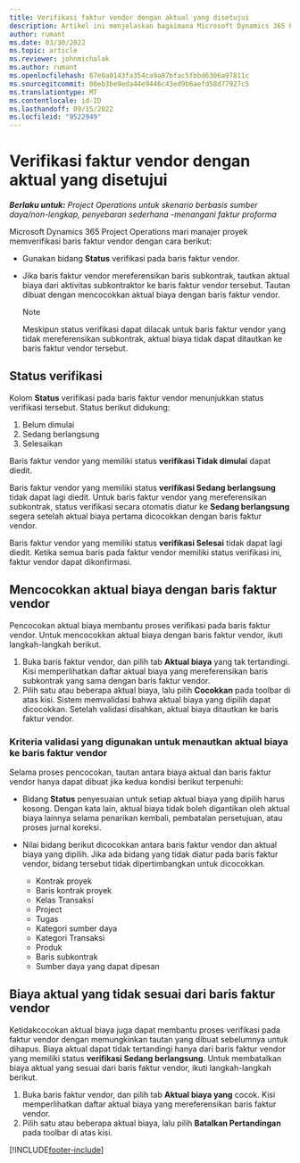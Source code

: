 ```yaml
---
title: Verifikasi faktur vendor dengan aktual yang disetujui
description: Artikel ini menjelaskan bagaimana Microsoft Dynamics 365 Project Operations mari manajer proyek memverifikasi faktur vendor dengan aktual yang disetujui sebagai kontraktor melakukan pekerjaan dan waktu yang tercatat, serta biaya dan materi yang digunakan oleh anggota tim proyek.
author: rumant
ms.date: 03/30/2022
ms.topic: article
ms.reviewer: johnmichalak
ms.author: rumant
ms.openlocfilehash: 67e0a0143fa354ca9a87bfac5fbbd6306a97811c
ms.sourcegitcommit: 08eb3be9eda44e9446c43ed9b6aefd58d77927c5
ms.translationtype: MT
ms.contentlocale: id-ID
ms.lasthandoff: 09/15/2022
ms.locfileid: "9522949"
---
```

# <a name="verification-of-vendor-invoices-with-approved-actuals"></a>Verifikasi faktur vendor dengan aktual yang disetujui

_**Berlaku untuk:** Project Operations untuk skenario berbasis sumber daya/non-lengkap, penyebaran sederhana -menangani faktur proforma_

Microsoft Dynamics 365 Project Operations mari manajer proyek memverifikasi baris faktur vendor dengan cara berikut:

- Gunakan bidang **Status** verifikasi pada baris faktur vendor.
- Jika baris faktur vendor mereferensikan baris subkontrak, tautkan aktual biaya dari aktivitas subkontraktor ke baris faktur vendor tersebut. Tautan dibuat dengan mencocokkan aktual biaya dengan baris faktur vendor.

    > [!NOTE]
    > Meskipun status verifikasi dapat dilacak untuk baris faktur vendor yang tidak mereferensikan subkontrak, aktual biaya tidak dapat ditautkan ke baris faktur vendor tersebut.

## <a name="verification-status"></a>Status verifikasi

Kolom **Status** verifikasi pada baris faktur vendor menunjukkan status verifikasi tersebut. Status berikut didukung:

1. Belum dimulai
2. Sedang berlangsung
3. Selesaikan

Baris faktur vendor yang memiliki status **verifikasi Tidak dimulai** dapat diedit.

Baris faktur vendor yang memiliki status **verifikasi Sedang berlangsung** tidak dapat lagi diedit. Untuk baris faktur vendor yang mereferensikan subkontrak, status verifikasi secara otomatis diatur ke **Sedang berlangsung** segera setelah aktual biaya pertama dicocokkan dengan baris faktur vendor.

Baris faktur vendor yang memiliki status **verifikasi Selesai** tidak dapat lagi diedit. Ketika semua baris pada faktur vendor memiliki status verifikasi ini, faktur vendor dapat dikonfirmasi.

## <a name="match-cost-actuals-to-vendor-invoice-lines"></a>Mencocokkan aktual biaya dengan baris faktur vendor

Pencocokan aktual biaya membantu proses verifikasi pada baris faktur vendor. Untuk mencocokkan aktual biaya dengan baris faktur vendor, ikuti langkah-langkah berikut.

1. Buka baris faktur vendor, dan pilih tab **Aktual biaya** yang tak tertandingi. Kisi memperlihatkan daftar aktual biaya yang mereferensikan baris subkontrak yang sama dengan baris faktur vendor.
2. Pilih satu atau beberapa aktual biaya, lalu pilih **Cocokkan** pada toolbar di atas kisi. Sistem memvalidasi bahwa aktual biaya yang dipilih dapat dicocokkan. Setelah validasi disahkan, aktual biaya ditautkan ke baris faktur vendor.

### <a name="validation-criteria-that-are-used-to-link-cost-actuals-to-vendor-invoice-lines"></a>Kriteria validasi yang digunakan untuk menautkan aktual biaya ke baris faktur vendor

Selama proses pencocokan, tautan antara biaya aktual dan baris faktur vendor hanya dapat dibuat jika kedua kondisi berikut terpenuhi:

- Bidang **Status** penyesuaian untuk setiap aktual biaya yang dipilih harus kosong. Dengan kata lain, aktual biaya tidak boleh digantikan oleh aktual biaya lainnya selama penarikan kembali, pembatalan persetujuan, atau proses jurnal koreksi.
- Nilai bidang berikut dicocokkan antara baris faktur vendor dan aktual biaya yang dipilih. Jika ada bidang yang tidak diatur pada baris faktur vendor, bidang tersebut tidak dipertimbangkan untuk dicocokkan.

    - Kontrak proyek
    - Baris kontrak proyek
    - Kelas Transaksi
    - Project
    - Tugas
    - Kategori sumber daya
    - Kategori Transaksi
    - Produk
    - Baris subkontrak
    - Sumber daya yang dapat dipesan

## <a name="unmatch-cost-actuals-from-a-vendor-invoice-line"></a>Biaya aktual yang tidak sesuai dari baris faktur vendor

Ketidakcocokan aktual biaya juga dapat membantu proses verifikasi pada faktur vendor dengan memungkinkan tautan yang dibuat sebelumnya untuk dihapus. Biaya aktual dapat tidak tertandingi hanya dari baris faktur vendor yang memiliki status **verifikasi Sedang berlangsung**. Untuk membatalkan biaya aktual yang sesuai dari baris faktur vendor, ikuti langkah-langkah berikut.

1. Buka baris faktur vendor, dan pilih tab **Aktual biaya yang** cocok. Kisi memperlihatkan daftar aktual biaya yang mereferensikan baris faktur vendor.
2. Pilih satu atau beberapa aktual biaya, lalu pilih **Batalkan Pertandingan** pada toolbar di atas kisi.

[!INCLUDE[footer-include](../../includes/footer-banner.md)]
